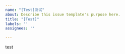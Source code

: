 ```yaml
---
name: "[Test]测试"
about: Describe this issue template's purpose here.
title: "[Test]"
labels: ''
assignees: ''

---
```


test
